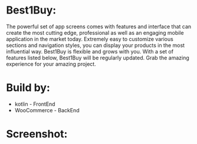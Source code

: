 # Best1Buy:
The powerful set of app screens comes with features and interface that can create the most cutting edge, professional as well as an engaging mobile application in the market today. Extremely easy to customize various sections and navigation styles, you can display your products in the most influential way. Best1Buy is flexible and grows with you. With a set of features listed below, Best1Buy will be regularly updated. Grab the amazing experience for your amazing project.

# Build by:
 - kotlin - FrontEnd
 - WooCommerce - BackEnd

# Screenshot:
